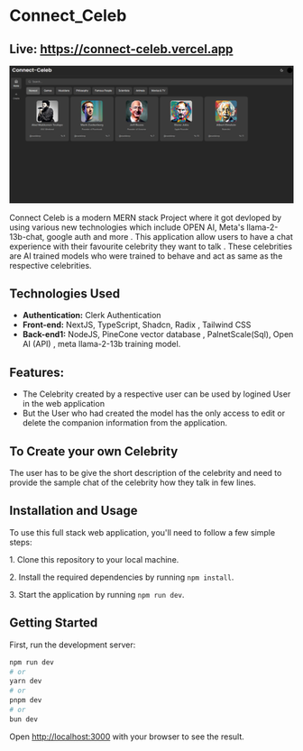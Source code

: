 # Connect_Celeb

## Live: https://connect-celeb.vercel.app

<p align = "center">
 <img src="Connect_Celeb.png" alt = "Connect_Celeb">
</p>
Connect Celeb is a modern MERN stack Project where it got devloped by using various new technologies which include OPEN AI, Meta's llama-2-13b-chat, google auth and more . This application allow users to have a chat experience with their favourite celebrity they want to talk . These celebrities are AI trained models who were trained to behave and act as same as the respective celebrities.

## Technologies Used

- **Authentication:** Clerk Authentication
- **Front-end:** NextJS, TypeScript, Shadcn, Radix , Tailwind CSS
- **Back-end1:** NodeJS, PineCone vector database , PalnetScale(Sql), Open AI (API) , meta llama-2-13b training model.


## Features:
 - The Celebrity created by a respective user can be used by logined User in the  web application
- But the User who had created the model has the only access to edit or delete the companion information from the application.

## To Create your own Celebrity

The user has to be give the short description of the celebrity and need to provide the sample chat of the celebrity how they talk in few lines.

 ## Installation and Usage

To use this full stack web application, you'll need to follow a few simple steps:

1\. Clone this repository to your local machine.

2\. Install the required dependencies by running `npm install`.

3\. Start the application by running `npm run dev`.


## Getting Started

First, run the development server:

```bash
npm run dev
# or
yarn dev
# or
pnpm dev
# or
bun dev
```

Open [http://localhost:3000](http://localhost:3000) with your browser to see the result.

